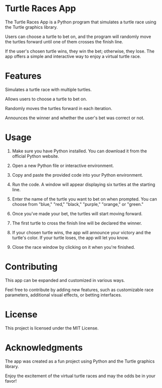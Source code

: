 # Turtle Races App
The Turtle Races App is a Python program that simulates a turtle race using the Turtle graphics library. 

Users can choose a turtle to bet on, and the program will randomly move the turtles forward until one of them crosses the finish line. 

If the user's chosen turtle wins, they win the bet; otherwise, they lose. The app offers a simple and interactive way to enjoy a virtual turtle race.

# Features
Simulates a turtle race with multiple turtles.

Allows users to choose a turtle to bet on.

Randomly moves the turtles forward in each iteration.

Announces the winner and whether the user's bet was correct or not.

# Usage
1. Make sure you have Python installed. You can download it from the official Python website.

2. Open a new Python file or interactive environment.

3. Copy and paste the provided code into your Python environment.

4. Run the code. A window will appear displaying six turtles at the starting line.

5. Enter the name of the turtle you want to bet on when prompted. You can choose from "blue," "red," "black," "purple," "orange," or "green."

6. Once you've made your bet, the turtles will start moving forward.

7. The first turtle to cross the finish line will be declared the winner.

8. If your chosen turtle wins, the app will announce your victory and the turtle's color. If your turtle loses, the app will let you know.

9. Close the race window by clicking on it when you're finished.

# Contributing
This app can be expanded and customized in various ways. 

Feel free to contribute by adding new features, such as customizable race parameters, additional visual effects, or betting interfaces.

# License
This project is licensed under the MIT License.

# Acknowledgments
The app was created as a fun project using Python and the Turtle graphics library.

Enjoy the excitement of the virtual turtle races and may the odds be in your favor!
